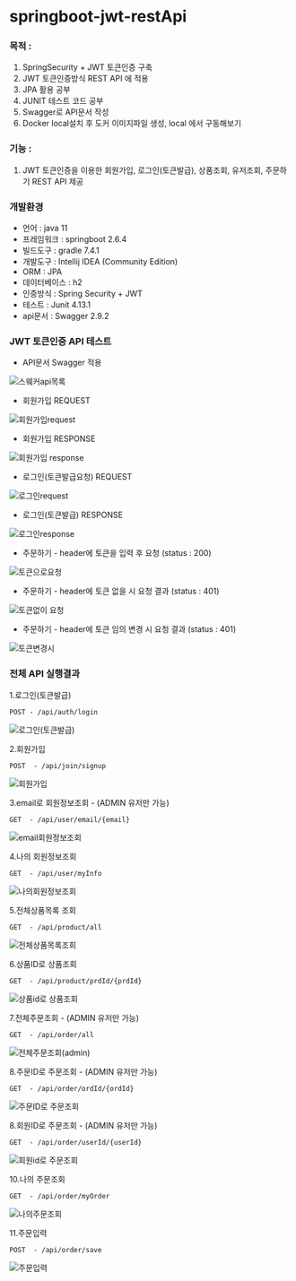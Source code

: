 # springboot-jwt-restApi

### 목적 : 
1. SpringSecurity + JWT 토큰인증 구축
2. JWT 토큰인증방식 REST API 에 적용
3. JPA 활용 공부
4. JUNIT 테스트 코드 공부
5. Swagger로 API문서 작성
6. Docker local설치 후  도커 이미지파일 생성, local 에서 구동해보기

### 기능 :
1. JWT 토큰인증을 이용한 회원가입, 로그인(토큰발급), 
상품조회, 유저조회, 주문하기 REST API 제공

### 개발환경 
* 언어  : java 11
* 프레임워크  : springboot 2.6.4
* 빌드도구  : gradle 7.4.1
* 개발도구  : Intellij IDEA (Community Edition)
* ORM : JPA
* 데이터베이스 : h2
* 인증방식 : Spring Security + JWT
* 테스트 : Junit 4.13.1
* api문서 : Swagger 2.9.2

### JWT 토큰인증 API 테스트

* API문서 Swagger 적용

![스웨커api목록](https://user-images.githubusercontent.com/48856906/160974619-5b7eb8da-8c0b-457f-abe4-bb67e4eaf11b.PNG)

* 회원가입 REQUEST

![회원가입request](https://user-images.githubusercontent.com/48856906/160974640-ff289729-43b0-462c-8a1c-3d54c53fc28a.PNG)

* 회원가입 RESPONSE

![회원가입 response](https://user-images.githubusercontent.com/48856906/160974647-4d230745-e35d-4516-9413-6cacd9516a31.PNG)

* 로그인(토큰발급요청) REQUEST

![로그인request](https://user-images.githubusercontent.com/48856906/160974658-0af2eb94-0c3f-4718-a8bf-81bdfe69a68c.PNG)

* 로그인(토큰발급) RESPONSE 

![로그인response](https://user-images.githubusercontent.com/48856906/160974667-952e9c0c-3cfc-4258-989e-a4111bd3917d.PNG)

* 주문하기 - header에 토큰을 입력 후 요청 (status : 200)

![토큰으로요청](https://user-images.githubusercontent.com/48856906/160974676-b1368523-67e7-4f77-9127-aae465a786eb.PNG)

* 주문하기 - header에 토큰 없을 시 요청 결과 (status : 401) 

![토큰없이 요청](https://user-images.githubusercontent.com/48856906/160974683-a3ff58ba-3fe0-4a1c-b011-6fbbab16343f.PNG)

* 주문하기 - header에  토큰 임의 변경 시 요청 결과 (status : 401)

![토큰변경시](https://user-images.githubusercontent.com/48856906/160974687-e3defb27-d6e8-4cb3-85ed-696e6aadd27a.PNG)


### 전체 API 실행결과 
1.로그인(토큰발급)

```POST - /api/auth/login```

![로그인(토큰발급)](https://user-images.githubusercontent.com/48856906/212468852-a7d7e8ed-b48a-43bd-b12f-b4631dc4b91c.png)


2.회원가입  

```POST  - /api/join/signup```

![회원가입](https://user-images.githubusercontent.com/48856906/212468858-f43e4f52-f902-4080-9e90-a78202ddef35.png)


3.email로 회원정보조회 - (ADMIN 유저만 가능)

```GET  - /api/user/email/{email}```

![email회원정보조회](https://user-images.githubusercontent.com/48856906/212468867-d6868029-f0b5-4e62-993b-266eed0a6b5e.png)


4.나의 회원정보조회 

```GET  - /api/user/myInfo```

![나의회원정보조회](https://user-images.githubusercontent.com/48856906/212468945-3955c8ae-91c9-422e-a944-6ad28075a41f.png)


5.전체상품목록 조회

```GET  - /api/product/all```

![전체상품목록조회](https://user-images.githubusercontent.com/48856906/212468883-6997b717-b50f-40bf-941d-09b48977aca6.png)


6.상품ID로 상품조회 

```GET  - /api/product/prdId/{prdId}```

![상품id로 상품조회](https://user-images.githubusercontent.com/48856906/212468887-a59b7009-7228-4679-aee6-7e9c7af248b5.png)

7.전체주문조회 - (ADMIN 유저만 가능)

```GET  - /api/order/all```

![전체주문조회(admin)](https://user-images.githubusercontent.com/48856906/212468894-8b6579c0-dab4-4898-9bcb-c0ed95569ffe.png)


8.주문ID로 주문조회 - (ADMIN 유저만 가능)

```GET  - /api/order/ordId/{ordId}```

![주문ID로 주문조회](https://user-images.githubusercontent.com/48856906/212468896-68cba4bb-111b-490b-847d-c2f58a0320ad.png)


8.회원ID로 주문조회 - (ADMIN 유저만 가능)

```GET  - /api/order/userId/{userId}```

![회원id로 주문조회](https://user-images.githubusercontent.com/48856906/212468898-507ee101-3306-4430-b30a-8f4eafad263e.png)

10.나의 주문조회 

```GET  - /api/order/myOrder```

![나의주문조회](https://user-images.githubusercontent.com/48856906/212468903-6783d8dd-9081-4c09-b876-157ae3cc5a83.png)


11.주문입력

```POST  - /api/order/save```

![주문입력](https://user-images.githubusercontent.com/48856906/212468907-f22929cb-8116-4591-b026-f863e9b200ab.png)



